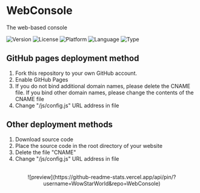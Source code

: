 # WebConsole
The web-based console

![Version](https://img.shields.io/badge/Version-1.1.7-red)
![License](https://img.shields.io/badge/License-MIT-green)
![Platform](https://img.shields.io/badge/Platform-Any-blue)
![Language](https://img.shields.io/badge/Language-HTML%20JavaScript-orange)
![Type](https://img.shields.io/badge/Type-Web%20Application-yellowgreen)

## GitHub pages deployment method
1. Fork this repository to your own GitHub account.
2. Enable GitHub Pages
3. If you do not bind additional domain names, please delete the CNAME file. If you bind other domain names, please change the contents of the CNAME file
4. Change "/js/config.js" URL address in file
## Other deployment methods
1. Download source code
2. Place the source code in the root directory of your website
3. Delete the file "CNAME"
4. Change "/js/config.js" URL address in file
<br/><br/>
<center>![preview](https://github-readme-stats.vercel.app/api/pin/?username=WowStarWorld&repo=WebConsole)</center>
